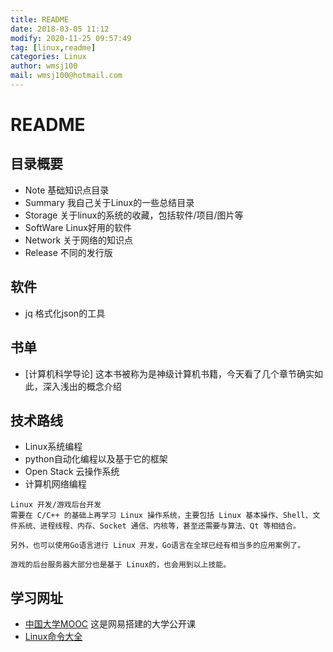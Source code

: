 ```yaml
---
title: README
date: 2018-03-05 11:12
modify: 2020-11-25 09:57:49 
tag: [linux,readme]
categories: Linux
author: wmsj100
mail: wmsj100@hotmail.com
---
```


# README

## 目录概要

- Note 基础知识点目录
- Summary 我自己关于Linux的一些总结目录
- Storage 关于linux的系统的收藏，包括软件/项目/图片等
- SoftWare Linux好用的软件
- Network 关于网络的知识点
- Release 不同的发行版

## 软件

- jq 格式化json的工具

## 书单

- [计算机科学导论]  这本书被称为是神级计算机书籍，今天看了几个章节确实如此，深入浅出的概念介绍

## 技术路线

- Linux系统编程
- python自动化编程以及基于它的框架
- Open Stack 云操作系统
- 计算机网络编程

```
Linux 开发/游戏后台开发
需要在 C/C++ 的基础上再学习 Linux 操作系统，主要包括 Linux 基本操作、Shell、文件系统、进程线程、内存、Socket 通信、内核等，甚至还需要与算法、Qt 等相结合。

另外，也可以使用Go语言进行 Linux 开发，Go语言在全球已经有相当多的应用案例了。

游戏的后台服务器大部分也是基于 Linux的，也会用到以上技能。
```

## 学习网址

- [中国大学MOOC](https://www.icourse163.org) 这是网易搭建的大学公开课
- [Linux命令大全](https://man.linuxde.net/)


